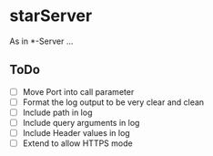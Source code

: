 # starServer
As in *-Server ...

## ToDo ##
 -[ ] Move Port into call parameter
 -[ ] Format the log output to be very clear and clean
 -[ ] Include path in log
 -[ ] Include query arguments in log
 -[ ] Include Header values in log
 -[ ] Extend to allow HTTPS mode
